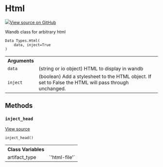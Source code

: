 # Html

<!-- Insert buttons and diff -->


[![](https://www.tensorflow.org/images/GitHub-Mark-32px.png)View source on GitHub](https://www.github.com/wandb/client/tree/master/wandb/data_types.py#L1240-L1319)




Wandb class for arbitrary html

<pre class="devsite-click-to-copy prettyprint lang-py tfo-signature-link">
<code>Data Types.Html(
    data, inject=True
)
</code></pre>



<!-- Placeholder for "Used in" -->


<!-- Tabular view -->
<table>
<tr><th>Arguments</th></tr>

<tr>
<td>
<code>data</code>
</td>
<td>
(string or io object) HTML to display in wandb
</td>
</tr><tr>
<td>
<code>inject</code>
</td>
<td>
(boolean) Add a stylesheet to the HTML object.  If set
to False the HTML will pass through unchanged.
</td>
</tr>
</table>



## Methods

<h3 id="inject_head"><code>inject_head</code></h3>

<a target="_blank" href="https://www.github.com/wandb/client/tree/master/wandb/data_types.py#L1279-L1294">View source</a>

<pre class="devsite-click-to-copy prettyprint lang-py tfo-signature-link">
<code>inject_head()
</code></pre>








<!-- Tabular view -->
<table>
<tr><th>Class Variables</th></tr>

<tr>
<td>
artifact_type<a id="artifact_type"></a>
</td>
<td>
`'html-file'`
</td>
</tr>
</table>

